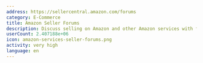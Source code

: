 ```yaml
---
address: https://sellercentral.amazon.com/forums
category: E-Commerce
title: Amazon Seller Forums
description: Discuss selling on Amazon and other Amazon services with fellow sellers
userCount: 2.407188e+06
icon: amazon-services-seller-forums.png
activity: very high
language: en
---
```

